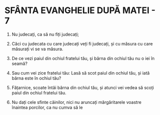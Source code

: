 # SFÂNTA EVANGHELIE DUPĂ MATEI - 7

<!-- CAP. 7 Sfârșitul predicii de pe munte. Judecata semenilor. Puterea rugăciunii. Calea mântuirii și a pierzării. Ferirea de proorocii mincinoși. -->

1. Nu judecați, ca să nu fiți judecați;

2. Căci cu judecata cu care judecați veți fi judecați, și cu măsura cu care măsurați vi se va măsura.

3. De ce vezi paiul din ochiul fratelui tău, și bârna din ochiul tău nu o iei în seamă?

4. Sau cum vei zice fratelui tău: Lasă să scot paiul din ochiul tău, și iată bârna este în ochiul tău?

5. Fățarnice, scoate întâi bârna din ochiul tău, și atunci vei vedea să scoți paiul din ochiul fratelui tău.

6. Nu dați cele sfinte câinilor, nici nu aruncați mărgăritarele voastre înaintea porcilor, ca nu cumva să le



